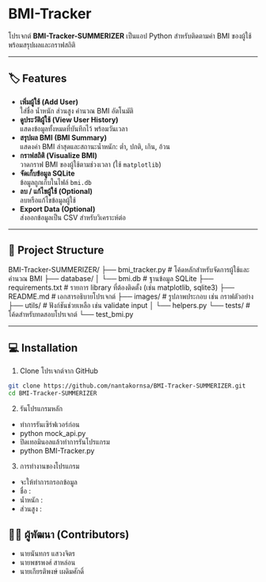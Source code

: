 # BMI-Tracker

โปรเจกต์ **BMI-Tracker-SUMMERIZER** เป็นแอป Python สำหรับติดตามค่า BMI ของผู้ใช้ พร้อมสรุปผลและกราฟสถิติ

---

## 🏷 Features

- **เพิ่มผู้ใช้ (Add User)**  
  ใส่ชื่อ น้ำหนัก ส่วนสูง คำนวณ BMI อัตโนมัติ
- **ดูประวัติผู้ใช้ (View User History)**  
  แสดงข้อมูลทั้งหมดที่บันทึกไว้ พร้อมวันเวลา
- **สรุปผล BMI (BMI Summary)**  
  แสดงค่า BMI ล่าสุดและสถานะน้ำหนัก: ต่ำ, ปกติ, เกิน, อ้วน
- **กราฟสถิติ (Visualize BMI)**  
  วาดกราฟ BMI ของผู้ใช้ตามช่วงเวลา (ใช้ `matplotlib`)
- **จัดเก็บข้อมูล SQLite**  
  ข้อมูลถูกเก็บในไฟล์ `bmi.db`
- **ลบ / แก้ไขผู้ใช้ (Optional)**  
  ลบหรือแก้ไขข้อมูลผู้ใช้
- **Export Data (Optional)**  
  ส่งออกข้อมูลเป็น CSV สำหรับวิเคราะห์ต่อ

---

## 📂 Project Structure

BMI-Tracker-SUMMERIZER/
├── bmi_tracker.py          # โค้ดหลักสำหรับจัดการผู้ใช้และคำนวณ BMI
├── database/
│   └── bmi.db              # ฐานข้อมูล SQLite
├── requirements.txt        # รายการ library ที่ต้องติดตั้ง (เช่น matplotlib, sqlite3)
├── README.md               # เอกสารอธิบายโปรเจกต์
├── images/                 # รูปภาพประกอบ เช่น กราฟตัวอย่าง
├── utils/                  # ฟังก์ชันช่วยเหลือ เช่น validate input
│   └── helpers.py
└── tests/                  # โค้ดสำหรับทดสอบโปรเจกต์
    └── test_bmi.py




---

## 💻 Installation

1. Clone โปรเจกต์จาก GitHub

```bash
git clone https://github.com/nantakornsa/BMI-Tracker-SUMMERIZER.git
cd BMI-Tracker-SUMMERIZER
```

2. รันโปรแกรมหลัก
- ทำการรันเซิร์ฟเวอร์ก่อน
- python mock_api.py
- ปิดเทอมินอลแล้วทำการรันโปรแกรม
- python BMI-Tracker.py
3. การทำงานของโปรแกรม
- จะให้ทำการกรอกข้อมูล
-   ชื่อ :
-  น้ำหนัก :
- ส่วนสูง :

## 👨‍💻 ผู้พัฒนา (Contributors)
- นายนันทกร แสวงจิตร
- นายพชรพงศ์ สาหล่อน
- นายเกียรติพงษ์ เผดิมศักดิ์
